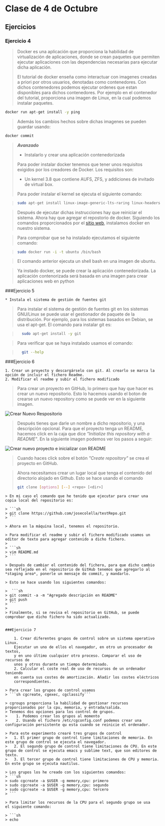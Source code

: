 Clase de 4 de Octubre
=====================

Ejercicios
----------

### Ejercicio 4

> Docker es una aplicación que proporciona la habilidad
> de virtualización de aplicaciones, donde se crean paquetes que
> permiten ejecutar aplicaciones con las dependencias necesarias para
> ejecutar dicha aplicación.
>
> El tutorial de docker enseña como interactuar con imagenes creadas
> a priori por otros usuarios, denotadas como contenedores. Con dichos contenedores podemos ejecutar ordenes que estan disponibles para dichos contenedores.
> Por ejemplo en el contenedor del tutorial, proporciona una imagen de Linux, en la cual podemos instalar paquetes.
>
 ```sh
 docker run apt-get install -y ping
 ```
 > Además los cambios hechos sobre dichas imagenes se pueden guardar usando:
 >
 ```sh
 docker commit
 ```

> __*Avanzado*__
>
>- Instalarlo y crear una aplicación contenedorizada
>
> Para poder instalar docker tenemos que tener unos requisitos exigidos por los creadores de 
> Docker. Los requisitos son:
>    
>   - Un kernel 3.8 que contiene AUFS, ZFS, y addiciones de invitado de virtual box.
> 
> Para poder instalar el kernel se ejecuta el siguiente comando:

> ```sh 
> sudo apt-get install linux-image-generic-lts-raring linux-headers-generic-lts-raring
>```

> Después de ejecutar dichas instrucciones hay que reiniciar el sistema. Ahora hay que agregar el repostorio de docker. Siguiendo los comandos proporcionados por el [sitio web](http://docs.docker.io/en/latest/installation/ubuntulinux/), instalamos docker en nuestro sistema.

> Para comprobar que se ha instalado ejecutamos el siguiente comando:

> ```sh
> sudo docker run -i -t ubuntu /bin/bash
> ```

> El comando anterior ejecuta un shell bash en una imagen de ubuntu.

> Ya instado docker, se puede crear la aplicación contenedorizada. 
> La aplicación contenorizada será basada en una imagen para crear aplicaciones web en python



###Ejercicio 5

    * Instala el sistema de gestión de fuentes git

> Para instalar el sistema de gestión de fuentes git en los sistemas GNU/Linux se puede usar el gestionador de paquete de la distribución.
Por ejemplo, para los sistemas basados en Debian, se usa el apt-get.
El comando para instalar git es:

> ```sh
>   sudo apt-get install -y git
>    ```

> Para verificar que se haya instalado usamos el comando:

> ```sh
>   git --help
> ```

###Ejercicio 6

    1. Crear un proyecto y descargárselo con git. Al crearlo se marca la opción de incluir el fichero Readme.
    2. Modificar el readme y subir el fichero modificado

> Para crear un proyecto en GitHub, lo primero
> que hay que hacer es crear un nuevo repositorio.
> Esto lo hacemos usando el boton de crearse un nuevo repository como se puede ver en la siguiente imagen.
>

   ![Crear Nuevo Respositorio](https://raw.github.com/josecolella/GII-2013/master/meta/Screenshots/Screen%20Shot%202013-10-01%20at%2017.08.41.png)

> Después tienes que darle un nombre a dicho repositorio, y una descripción opcional.
> Para que el proyecto tenga un README, hacemos click en la caja que dice *"Initialize this repository with a README"*.
> En la siguiente imagen podemos ver los pasos a seguir:

   ![Crear nuevo proyecto e inicializar con README](https://raw.github.com/josecolella/GII-2013/master/meta/Screenshots/Screen%20Shot%202013-10-01%20at%2017.11.22.png)

> Cuando haces click sobre el botón *"Create repository"* se crea el proyecto en GitHub.

> Ahora necesitamos crear un lugar local que tenga el contenido del directorio alojado en Github. Esto se hace usando el comando
> ```sh
>git clone [options] [--] <repo> [<dir>]
```
> En mi caso el comando que he tenido que ejecutar para crear una copia local del repositorio es:

> ```sh
> git clone https://github.com/josecolella/testRepo.git
> ```

> Ahora en la máquina local, tenemos el repositorio.

> Para modificar el readme y subir el fichero modificado usamos un editor de texto para agregar contenido a dicho fichero.
>
> ```sh
> vim README.md
> ```

> Después de cambiar el contenido del fichero, para que dicho cambio sea reflejado en el repositorio de GitHub tenemos que agregarlo al *staging area*, ponerle un mensaje de commit, y mandarlo.

> Esto se hace usando los siguientes comandos:

>  ```sh
> git commit -a -m "Agregado descripción en README"
> git push
> ```
>
> Finalmente, si se revisa el repositorio en GitHub, se puede comprobar que dicho fichero ha sido actualizado.


###Ejercicio 7

    1. Crear diferentes grupos de control sobre un sistema operativo Linux.
    Ejecutar un uno de ellos el navegador, en otro un procesador de textos,
    y en uno último cualquier otro proceso. Comparar el uso de recursos de
    unos y otros durante un tiempo determinado.
    2. Calcular el coste real de uso de recursos de un ordenador teniendo
    en cuenta sus costes de amortización. Añadir los costes eléctricos
    correspondientes.

> Para crear los grupos de control usamos 
> ```sh cgcreate, cgexec, cgclassify``` 

> cgroups proporciona la habilidad de gestionar recursos proporcionados por la cpu, memoria, y entrada/salida.
> Tenemos dos opciones para los control de grupos. 
>    1. Podemos crear los grupos al momento
>    2. Usando el fichero /etc/cgconfig.conf podemos crear una configuración persistente qu esta cuando se reinicie el ordenador.

> Para este experimento crearé tres grupos de control
>   1. El primer grupo de control tiene limitaciones de memoria. En este grupo de control se ejecuta el navegador.
>   2. El segundo grupo de control tiene limitaciones de CPU. En este grupo de control se ejecuta emacs y sublime text, que son editores de texto.
>   3. El tercer grupo de control tiene limitaciones de CPU y memoria. En este grupo se ejecuta nautilus.

> Los grupos los he creado con los siguientes comandos:
> ```sh
> sudo cgcreate -a $USER -g memory,cpu: primero
> sudo cgcreate -a $USER -g memory,cpu: segundo
> sudo cgcreate -a $USER -g memory,cpu: tercero
> ```

> Para limitar los recursos de la CPU para el segundo grupo se usa 
el siguiente comando:

> ```sh
> echo 
